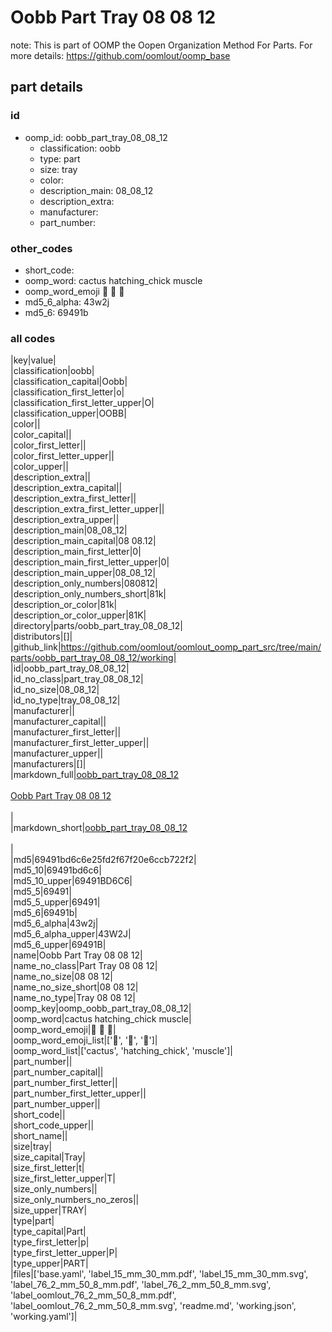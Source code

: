 # Oobb Part Tray 08 08 12  

note: This is part of OOMP the Oopen Organization Method For Parts. For more details: https://github.com/oomlout/oomp_base

##  part details





### id
* oomp_id: oobb_part_tray_08_08_12
  * classification: oobb
  * type: part
  * size: tray
  * color: 
  * description_main: 08_08_12
  * description_extra: 
  * manufacturer: 
  * part_number: 

### other_codes
* short_code: 
* oomp_word: cactus hatching_chick muscle
* oomp_word_emoji :cactus: :hatching_chick: :muscle:
* md5_6_alpha: 43w2j
* md5_6: 69491b

### all codes 
|key|value|  
|classification|oobb|  
|classification_capital|Oobb|  
|classification_first_letter|o|  
|classification_first_letter_upper|O|  
|classification_upper|OOBB|  
|color||  
|color_capital||  
|color_first_letter||  
|color_first_letter_upper||  
|color_upper||  
|description_extra||  
|description_extra_capital||  
|description_extra_first_letter||  
|description_extra_first_letter_upper||  
|description_extra_upper||  
|description_main|08_08_12|  
|description_main_capital|08 08.12|  
|description_main_first_letter|0|  
|description_main_first_letter_upper|0|  
|description_main_upper|08_08_12|  
|description_only_numbers|080812|  
|description_only_numbers_short|81k|  
|description_or_color|81k|  
|description_or_color_upper|81K|  
|directory|parts/oobb_part_tray_08_08_12|  
|distributors|[]|  
|github_link|https://github.com/oomlout/oomlout_oomp_part_src/tree/main/parts/oobb_part_tray_08_08_12/working|  
|id|oobb_part_tray_08_08_12|  
|id_no_class|part_tray_08_08_12|  
|id_no_size|08_08_12|  
|id_no_type|tray_08_08_12|  
|manufacturer||  
|manufacturer_capital||  
|manufacturer_first_letter||  
|manufacturer_first_letter_upper||  
|manufacturer_upper||  
|manufacturers|[]|  
|markdown_full|[oobb_part_tray_08_08_12](https://github.com/oomlout/oomlout_oomp_part_src/tree/main/parts/oobb_part_tray_08_08_12/working)<br>[](https://github.com/oomlout/oomlout_oomp_part_src/tree/main/parts/oobb_part_tray_08_08_12/working)<br>[Oobb Part Tray 08 08 12](https://github.com/oomlout/oomlout_oomp_part_src/tree/main/parts/oobb_part_tray_08_08_12/working)<br><br>|  
|markdown_short|[oobb_part_tray_08_08_12](https://github.com/oomlout/oomlout_oomp_part_src/tree/main/parts/oobb_part_tray_08_08_12/working)<br><br>|  
|md5|69491bd6c6e25fd2f67f20e6ccb722f2|  
|md5_10|69491bd6c6|  
|md5_10_upper|69491BD6C6|  
|md5_5|69491|  
|md5_5_upper|69491|  
|md5_6|69491b|  
|md5_6_alpha|43w2j|  
|md5_6_alpha_upper|43W2J|  
|md5_6_upper|69491B|  
|name|Oobb Part Tray 08 08 12|  
|name_no_class|Part Tray 08 08 12|  
|name_no_size|08 08 12|  
|name_no_size_short|08 08 12|  
|name_no_type|Tray 08 08 12|  
|oomp_key|oomp_oobb_part_tray_08_08_12|  
|oomp_word|cactus hatching_chick muscle|  
|oomp_word_emoji|:cactus: :hatching_chick: :muscle:|  
|oomp_word_emoji_list|[':cactus:', ':hatching_chick:', ':muscle:']|  
|oomp_word_list|['cactus', 'hatching_chick', 'muscle']|  
|part_number||  
|part_number_capital||  
|part_number_first_letter||  
|part_number_first_letter_upper||  
|part_number_upper||  
|short_code||  
|short_code_upper||  
|short_name||  
|size|tray|  
|size_capital|Tray|  
|size_first_letter|t|  
|size_first_letter_upper|T|  
|size_only_numbers||  
|size_only_numbers_no_zeros||  
|size_upper|TRAY|  
|type|part|  
|type_capital|Part|  
|type_first_letter|p|  
|type_first_letter_upper|P|  
|type_upper|PART|  
|files|['base.yaml', 'label_15_mm_30_mm.pdf', 'label_15_mm_30_mm.svg', 'label_76_2_mm_50_8_mm.pdf', 'label_76_2_mm_50_8_mm.svg', 'label_oomlout_76_2_mm_50_8_mm.pdf', 'label_oomlout_76_2_mm_50_8_mm.svg', 'readme.md', 'working.json', 'working.yaml']|  
